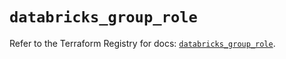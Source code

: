 # `databricks_group_role`

Refer to the Terraform Registry for docs: [`databricks_group_role`](https://registry.terraform.io/providers/databricks/databricks/1.61.0/docs/resources/group_role).
